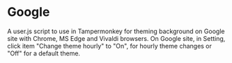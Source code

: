 # Google
A user.js script to use in Tampermonkey for theming background on Google site with Chrome, MS Edge and Vivaldi browsers.
On Google site, in Setting, click item "Change theme hourly" to "On", for hourly theme changes or "Off" for a default theme.


